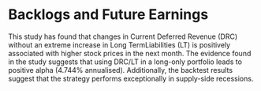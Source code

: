 # Backlogs and Future Earnings

This study has found that changes in Current Deferred Revenue (DRC) without an extreme increase in Long TermLiabilities (LT) is positively associated with higher stock prices in the next month. The evidence found in the study suggests that using DRC/LT in a long-only portfolio leads to positive alpha (4.744% annualised). Additionally, the backtest results suggest that the strategy performs exceptionally in supply-side recessions.